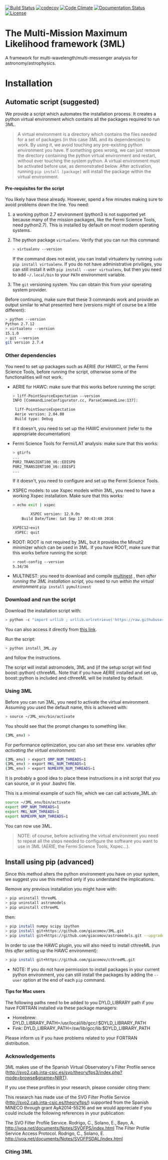 [![Build Status](https://travis-ci.org/giacomov/3ML.svg?branch=master)](https://travis-ci.org/giacomov/3ML)
[![codecov](https://codecov.io/gh/giacomov/3ML/branch/master/graph/badge.svg)](https://codecov.io/gh/giacomov/3ML)
[![Code Climate](https://codeclimate.com/github/giacomov/3ML/badges/gpa.svg)](https://codeclimate.com/github/giacomov/3ML)
[![Documentation Status](https://readthedocs.org/projects/threeml/badge/?version=latest)](http://threeml.readthedocs.io/en/latest/?badge=latest)
[![License](https://img.shields.io/badge/License-BSD%203--Clause-blue.svg)](https://opensource.org/licenses/BSD-3-Clause)
# The Multi-Mission Maximum Likelihood framework (3ML)

A framework for multi-wavelength/multi-messenger analysis for astronomy/astrophysics.

# Installation

## Automatic script (suggested)

We provide a script which automates the installation process. It creates a python 
virtual environment which contains all the packages required to run 3ML. 

> A virtual
environment is a directory which contains the files needed for a set of packages 
(in this case 3ML and its 
dependencies) to work. By using it, we avoid touching any pre-existing python 
environment you have. If something goes wrong, we can just remove the directory 
containing the python virtual environment and restart, without ever touching the 
system python. A virtual environment must be activated before use, as demonstrated
below. After activation, running ```pip install [package]``` will install the package
within the virtual environment.

#### Pre-requisites for the script

You likely have these already. However, spend a few minutes making sure to avoid 
problems down the line. You need:
 
1. a working python 2.7 environment (python3 is not 
supported yet because many of the mission packages, like the Fermi Science Tools, need 
python2.7). This is installed by default on most modern operating systems.

2. The python package ```virtualenv```. Verify that you can run this command:
    ```bash
    > virtualenv --version
    ```
    If the command does not exist, you can install virtualenv by running 
    ```sudo pip install virtualenv```. If you do 
    not have administrative priviliges, you can still install it with 
    ```pip install --user virtualenv```, but then you need to add ```~/.local/bin``` to your
    ```PATH``` environment variable.

3. The ```git``` versioning system. You can obtain this from your operating system 
provider.

Before continuing, make sure that these 3 commands work and provide an output similar
to what presented here (versions might of course be a little different):
```bash
> python --version
Python 2.7.12
> virtualenv --version
15.1.0
> git --version
git version 2.7.4
```

### Other dependencies

You need to set up packages such as AERIE (for HAWC), or the Fermi Science Tools, 
before running the script, otherwise some of the functionalities will not work.

* AERIE for HAWC: make sure that this works before running the script:

    ```bash
    > liff-PointSourceExpectation --version
    INFO [CommandLineConfigurator.cc, ParseCommandLine:137]: 
    
     liff-PointSourceExpectation
     Aerie version: 2.04.00
     Build type: Debug
    
    ```
    If it doesn't, you need to set up the HAWC environment (refer to the appropriate 
    documentation)

* Fermi Science Tools for Fermi/LAT analysis: make sure that this works:
    ```bash
    > gtirfs
    ...
    P8R2_TRANSIENT100_V6::EDISP0
    P8R2_TRANSIENT100_V6::EDISP1
    ...
    ```
    If it doesn't, you need to configure and set up the Fermi Science Tools.

* XSPEC models: to use Xspec models within 3ML, you need to have a working Xspec 
installation. Make sure that this works:
    ```bash
    > echo exit | xspec
    
    		XSPEC version: 12.9.0n
    	Build Date/Time: Sat Sep 17 00:43:48 2016
    
    XSPEC12>exit
     XSPEC: quit
    ```

* ROOT: ROOT is not required by 3ML, but it provides the Minuit2 minimizer which can 
be used in 3ML. If you have ROOT, make sure that this works before running the script:
    ```bash
    > root-config --version
    5.34/36
    ```

* MULTINEST: you need to download and compile [multinest](https://github.com/JohannesBuchner/MultiNest) , 
then *after running the 3ML installation script*, you need to run *within the virtual 
environment* ```pip install pymultinest```


### Download and run the script

Download the installation script with:
```bash
> python -c "import urllib ; urllib.urlretrieve('https://raw.githubusercontent.com/giacomov/3ML/master/install_3ML.py','install_3ML.py')"
```
You can also access it directly from [this link](https://raw.githubusercontent.com/giacomov/3ML/master/install_3ML.py).

Run the script:
```bash
> python install_3ML.py
```
and follow the instructions.

The script will install astromodels, 3ML and (if the setup script will find 
boost::python) cthreeML. Note that if you have AERIE installed and set up, boost::python
is included and cthreeML will be installed by default.

### Using 3ML
Before you can run 3ML, you need to activate the virtual environment. Assuming you used
the default name, this is achieved with:
```bash
> source ~/3ML_env/bin/activate
```
You should see that the prompt changes to something like:
```bash
(3ML_env) >
```

For performance optimization, you can also set these env. variables *after activating
the virtual environment*:
```bash
(3ML_env) > export OMP_NUM_THREADS=1
(3ML_env) > export MKL_NUM_THREADS=1
(3ML_env) > export NUMEXPR_NUM_THREADS=1
```

It is probably a good idea to place these instructions in a init script that you can
source, or in your .bashrc file.

This is a minimal example of such file, which we can call activate_3ML.sh:
```bash
source ~/3ML_env/bin/activate
export OMP_NUM_THREADS=1
export MKL_NUM_THREADS=1
export NUMEXPR_NUM_THREADS=1
```



You can now use 3ML.

> NOTE: of course, before activating the virtual environment you need to repeat all 
the steps needed to configure the software you want to use in 3ML (AERIE, the
Fermi Science Tools, Xspec...).

## Install using pip (advanced)

Since this method alters the python environment you have on your system, 
we suggest you use this method only if you understand the implications.

Remove any previous installation you might have with:

```bash
> pip uninstall threeML
> pip uninstall astromodels
> pip uninstall cthreeML
```

then:

```bash
> pip install numpy scipy ipython
> pip install git+https://github.com/giacomov/3ML.git 
> pip install git+https://github.com/giacomov/astromodels.git --upgrade
```

In order to use the HAWC plugin, you will also need to install cthreeML (run this *after* setting up the HAWC environment):

```bash
> pip install git+https://github.com/giacomov/cthreeML.git
```

* NOTE: If you do not have permission to install packages in your current python 
environment, you can still install the packages by adding the ```--user``` option at the
end of each ```pip``` command.

#### Tips for Mac users
The following paths need to be added to you DYLD_LIBRARY path if you have FORTRAN installed via these package managers:

* Homebrew: DYLD_LIBRARY_PATH=/usr/local/lib/gcc/<version number>:$DYLD_LIBRARY_PATH
* Fink: DYLD_LIBRARY_PATH=/sw/lib/gcc<version number>/lib:$DYLD_LIBRARY_PATH

Please inform us if you have problems related to your FORTRAN distribution.

### Acknowledgements 
3ML makes use of the Spanish Virtual Observatory's Filter Profile servce (http://svo2.cab.inta-csic.es/svo/theory/fps3/index.php?mode=browse&gname=NIRT).

If you use these profiles in your research, please consider citing them:

This research has made use of the SVO Filter Profile Service (http://svo2.cab.inta-csic.es/theory/fps/) supported from the Spanish MINECO through grant AyA2014-55216
and we would appreciate if you could include the following references in your publication:

The SVO Filter Profile Service. Rodrigo, C., Solano, E., Bayo, A. http://ivoa.net/documents/Notes/SVOFPS/index.html
The Filter Profile Service Access Protocol. Rodrigo, C., Solano, E. http://ivoa.net/documents/Notes/SVOFPSDAL/index.html


### Citing 3ML





